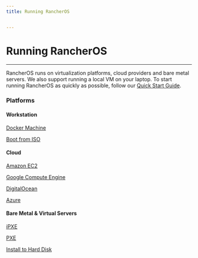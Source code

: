 ```yaml
---
title: Running RancherOS


---
```


# Running RancherOS
---

RancherOS runs on virtualization platforms, cloud providers and bare metal servers. We also support running a local VM on your laptop. To start running RancherOS as quickly as possible, follow our [Quick Start Guide]({{page.osbaseurl}}/quick-start-guide/).

### Platforms

#### Workstation

[Docker Machine]({{page.osbaseurl}}/running-rancheros/workstation/docker-machine)

[Boot from ISO]({{page.osbaseurl}}/running-rancheros/workstation/boot-from-iso)


#### Cloud

[Amazon EC2]({{page.osbaseurl}}/running-rancheros/cloud/aws)

[Google Compute Engine]({{page.osbaseurl}}/running-rancheros/cloud/gce)

[DigitalOcean]({{page.osbaseurl}}/running-rancheros/cloud/do)

[Azure]({{page.osbaseurl}}/running-rancheros/cloud/azure)

#### Bare Metal & Virtual Servers

[iPXE]({{page.osbaseurl}}/running-rancheros/server/ipxe)

[PXE]({{page.osbaseurl}}/running-rancheros/server/pxe)

[Install to Hard Disk]({{page.osbaseurl}}/running-rancheros/server/install-to-disk)

<br>
